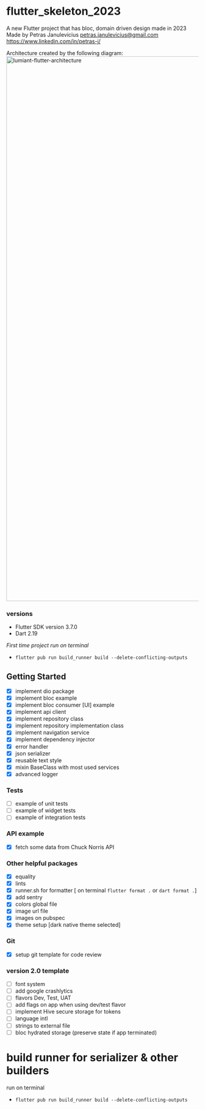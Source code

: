 # flutter_skeleton_2023
A new Flutter project that has bloc, domain driven design made in 2023
Made by Petras Janulevicius
petras.janulevicius@gmail.com
https://www.linkedin.com/in/petras-j/

Architecture created by the following diagram:
<img width="1425" alt="lumiant-flutter-architecture" src="https://user-images.githubusercontent.com/13733620/215026871-813fc84b-f5fd-42ca-8389-2951cb995c89.png">

### versions
- Flutter SDK version 3.7.0
- Dart 2.19

*First time project run on terminal*
- `flutter pub run build_runner build --delete-conflicting-outputs`

## Getting Started
- [x] implement dio package
- [x] implement bloc example
- [x] implement bloc consumer [UI] example
- [x] implement api client
- [x] implement repository class
- [x] implement repository implementation class
- [x] implement navigation service
- [x] implement dependency injector
- [x] error handler
- [x] json serializer
- [x] reusable text style
- [x] mixin BaseClass with most used services
- [x] advanced logger

### Tests
- [ ] example of unit tests
- [ ] example of widget tests
- [ ] example of integration tests

### API example
- [x] fetch some data from Chuck Norris API

### Other helpful packages
- [x] equality
- [x] lints
- [x] runner.sh for formatter [ on terminal `flutter format .` or `dart format .`]
- [x] add sentry
- [x] colors global file
- [x] image url file
- [x] images on pubspec
- [x] theme setup [dark native theme selected]

### Git
- [x] setup git template for code review

### version 2.0 template
- [ ] font system
- [ ] add google crashlytics
- [ ] flavors Dev, Test, UAT
- [ ] add flags on app when using dev/test flavor
- [ ] implement Hive secure storage for tokens
- [ ] language intl
- [ ] strings to external file
- [ ] bloc hydrated storage (preserve state if app terminated)

# build runner for serializer & other builders
run on terminal
- `flutter pub run build_runner build --delete-conflicting-outputs`
